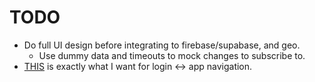 # TODO
* Do full UI design before integrating to firebase/supabase, and geo.
    - Use dummy data and timeouts to mock changes to subscribe to.
* [THIS](https://wix.github.io/react-native-navigation/docs/advanced-navigation#replacing-the-root) is exactly what I want for login <-> app navigation.